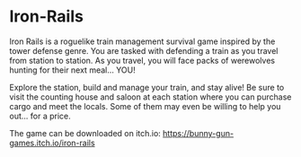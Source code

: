 # Iron-Rails

Iron Rails is a roguelike train management survival game inspired by the tower defense genre. You are tasked with defending a train as you travel from station to station. As you travel, you will face packs of werewolves hunting for their next meal... YOU!

Explore the station, build and manage your train, and stay alive! Be sure to visit the counting house and saloon at each station where you can purchase cargo and meet the locals. Some of them may even be willing to help you out... for a price.

The game can be downloaded on itch.io: https://bunny-gun-games.itch.io/iron-rails
